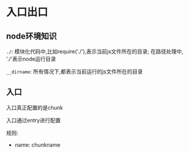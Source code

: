 # 入口出口


## node环境知识

`./`: 模块化代码中,比如require('./'),表示当前js文件所在的目录; 在路径处理中, './'表示node运行目录

`__dirname`: 所有情况下,都表示当前运行的js文件所在的目录




## 入口

入口真正配置的是chunk

入口通过entry进行配置

规则:

- name: chunkname



